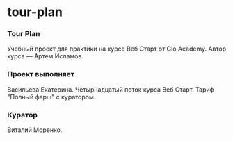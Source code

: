 # tour-plan

### **Tour Plan**

Учебный проект для практики на курсе Веб Старт от Glo Academy. Автор курса — Артем Исламов.

### **Проект выполняет**

Васильева Екатерина. Четырнадцатый поток курса Веб Старт. Тариф "Полный фарш" с куратором.

### **Куратор**

Виталий Моренко.
